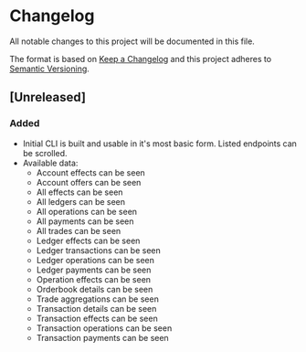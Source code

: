 # Changelog

All notable changes to this project will be documented in this file.

The format is based on [Keep a Changelog](http://keepachangelog.com/en/1.0.0/)
and this project adheres to [Semantic Versioning](http://semver.org/spec/v2.0.0.html).

## [Unreleased]

### Added
- Initial CLI is built and usable in it's most basic form. Listed endpoints can be scrolled.
- Available data:
  - Account effects can be seen
  - Account offers can be seen
  - All effects can be seen
  - All ledgers can be seen
  - All operations can be seen
  - All payments can be seen
  - All trades can be seen
  - Ledger effects can be seen
  - Ledger transactions can be seen
  - Ledger operations can be seen
  - Ledger payments can be seen
  - Operation effects can be seen
  - Orderbook details can be seen
  - Trade aggregations can be seen
  - Transaction details can be seen
  - Transaction effects can be seen
  - Transaction operations can be seen
  - Transaction payments can be seen

